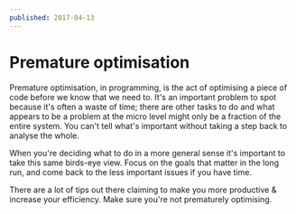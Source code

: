 ```yaml
---
published: 2017-04-13
---
```


# Premature optimisation

Premature optimisation, in programming, is the act of optimising a piece of code
before we know that we need to. It's an important problem to spot because it's
often a waste of time; there are other tasks to do and what appears to be a
problem at the micro level might only be a fraction of the entire system. You
can't tell what's important without taking a step back to analyse the whole.

When you're deciding what to do in a more general sense it's important to take
this same birds-eye view. Focus on the goals that matter in the long run, and
come back to the less important issues if you have time.

There are a lot of tips out there claiming to make you more productive &
increase your efficiency. Make sure you're not prematurely optimising.
